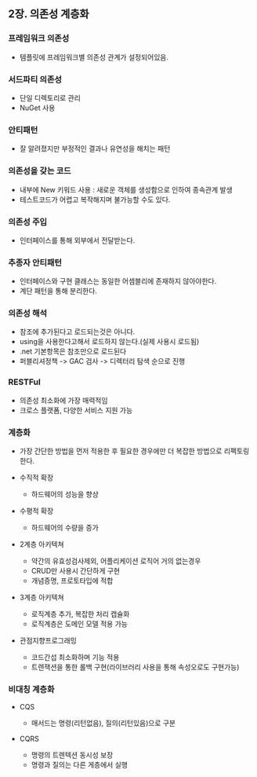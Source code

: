 ## 2장. 의존성 계층화

### 프레임워크 의존성
 - 템플릿에 프레임워크별 의존성 관계가 설정되어있음.

### 서드파티 의존성
 - 단일 디렉토리로 관리
 - NuGet 사용

### 안티패턴 
 - 잘 알려졌지만 부정적인 결과나 유연성을 해치는 패턴


### 의존성을 갖는 코드
 - 내부에 New 키워드 사용 : 새로운 객체를 생성함으로 인하여 종속관계 발생
 - 테스트코드가 어렵고 복작해지며 불가능할 수도 있다.

### 의존성 주입
 - 인터페이스를 통해 외부에서 전달받는다.

### 추종자 안티패턴
 - 인터페이스와 구현 클래스는 동일한 어셈블리에 존재하지 않아야한다.
 - 계단 패턴을 통해 분리한다.


### 의존성 해석
 - 참조에 추가된다고 로드되는것은 아니다.
 - using을 사용한다고해서 로드하지 않는다.(실제 사용시 로드됨)
 - .net 기본항목은 참조만으로 로드된다
 - 퍼블리셔정책 -> GAC 검사 -> 디렉터리 탐색 순으로 진행

### RESTFul
 - 의존성 최소화에 가장 매력적임
 - 크로스 플랫폼, 다양한 서비스 지원 가능

### 계층화
- 가장 간단한 방법을 먼저 적용한 후 필요한 경우에만 더 복잡한 방법으로 리펙토링 한다.

- 수직적 확장
  - 하드웨어의 성능을 향상
- 수평적 확장
  - 하드웨어의 수량을 증가

- 2계층 아키텍쳐
  - 약간의 유효성검사제외, 어플리케이션 로직어 거의 없는경우 
  - CRUD만 사용시 간단하게 구현
  - 개념증명, 프로토타입에 적합

- 3계층 아키텍쳐
  - 로직계층 추가, 복잡한 처리 캡슐화
  - 로직계층은 도메인 모델 적용 가능

- 관점지향프로그래밍
  - 코드간섭 최소화하며 기능 적용
  - 트렌잭션을 통한 롤백 구현(라이브러리 사용을 통해 속성오로도 구현가능)

### 비대칭 계층화
- CQS
  - 매서드는 명령(리턴없음), 질의(리턴있음)으로 구분

- CQRS
  - 명령의 트렌텍션 동시성 보장
  - 명령과 질의는 다른 게층에서 실행
  